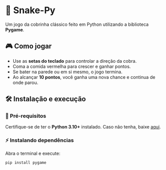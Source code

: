 # 🐍 Snake-Py
Um jogo da cobrinha clássico feito em Python utilizando a biblioteca **Pygame**.

## 🎮 Como jogar
- Use as **setas do teclado** para controlar a direção da cobra.
- Coma a comida vermelha para crescer e ganhar pontos.
- Se bater na parede ou em si mesmo, o jogo termina.
- Ao alcançar **10 pontos**, você ganha uma nova chance e continua de onde parou.

## 🛠️ Instalação e execução

### 📌 Pré-requisitos
Certifique-se de ter o **Python 3.10+** instalado. Caso não tenha, baixe [aqui](https://www.python.org/downloads/).

### ⚡ Instalando dependências
Abra o terminal e execute:

```sh
pip install pygame
